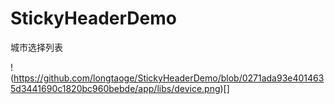 # StickyHeaderDemo
城市选择列表


!(https://github.com/longtaoge/StickyHeaderDemo/blob/0271ada93e4014635d3441690c1820bc960bebde/app/libs/device.png)[]
